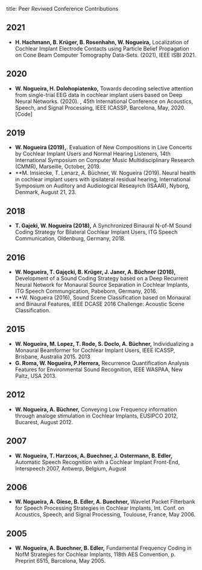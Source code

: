 title: Peer Reviwed Conference Contributions


## 2021

* **H. Hachmann, B. Krüger, B. Rosenhahn, W. Nogueira,** Localization of Cochlear Implant Electrode Contacts using Particle Belief Propagation on Cone Beam Computer Tomography Data-Sets. (2021), IEEE ISBI 2021.


## 2020
* **W. Nogueira, H. Dolohopiatenko,** Towards decoding selective attention from single-trial EEG data in cochlear implant users based on Deep Neural Networks. (2020). , 45th International Conference on Acoustics, Speech, and Signal Processing, IEEE ICASSP, Barcelona, May, 2020. [Code]

## 2019
* **W. Nogueira (2019),**. Evaluation of New Compositions in Live Concerts by Cochlear Implant Users and Normal Hearing Listeners, 14th International Symposium on Computer Music Multidisciplinary Research (CMMR), Marseille, October, 2019.
* **M. Imsiecke, T. Lenarz, A. Büchner, W. Nogueira (2019). Neural health in cochlear implant users with ipsilateral residual hearing, International Symposium on Auditory and Audiological Reseayrch (ISAAR), Nyborg, Denmark, August  21, 23.

## 2018
* **T. Gajeki, W. Nogueira (2018),** A Synchronized Binaural N-of-M Sound Coding Strategy for Bilateral Cochlear Implant Users, ITG Speech Communication, Oldenburg, Germany, 2018.

## 2016
* **W. Nogueira, T. Gajęcki, B. Krüger, J. Janer, A. Büchner (2016),** Development of a Sound Coding Strategy based on a Deep Recurrent Neural Network for Monaural Source Separation in Cochlear Implants, ITG Speech Commungication, Pabeborn, Germany, 2016.
* **W. Nogueira (2016), ​Sound Scene Classification based on Monaural and Binaural Features, IEEE DCASE 2016 Challenge: Acoustic Scene Classification.

## 2015
* **W. Nogueira, M. Lopez, T. Rode, S. Doclo, A. Büchner,** Individualizing a Monaural Beamformer for Cochlear Implant Users, IEEE ICASSP, Brisbane, Australia 2015.
2013
* **G. Roma, W. Nogueira, P.Herrera,** Recurrence Quantification Analysis Features for Environmental Sound Recognition, IEEE WASPAA, New Paltz, USA 2013.

## 2012
* **W. Nogueira, A. Büchner,** Conveying Low Frequency information through analoge stimulation in Cochlear Implants, EUSIPCO 2012, Bucarest, August 2012.

## 2007
* **W. Nogueira, T. Harzcos, A. Buechner, J. Ostermann, B. Edler,** Automatic Speech Recognition with a Cochlear Implant Front-End, Interspeech 2007, Antwerp, Belgium, August 

## 2006
* **W. Nogueira, A. Giese, B. Edler, A. Buechner,**  Wavelet Packet Filterbank for Speech Processing Strategies in Cochlear Implants, Int. Conf. on Acoustics, Speech, and Signal Processing, Toulouse, France, May 2006.

## 2005
* **W. Nogueira, A. Buechner, B. Edler,**  Fundamental Frequency Coding in NofM Strategies for Cochlear Implants,  118th AES Convention, p. Preprint 6515, Barcelona, May 2005.

